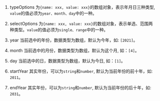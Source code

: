 1. typeOptions
为`{name: xxx, value: xxx}`的数组对象，表示年月日三种类型, `value`的值必须为`year、month、day`中的一种。

2. selectOptions
为`{name: xxx, value: xxx}`的数组对象，表示单选、范围两种类型。`value`的值必须为`single、range`中的一种。

3. year
当前选中的年份，数据类型为数组，默认为今年，如: `[2021]`。

4. month
当前选中的月份，数据类型为数组，默认为这个月, 如：`[4]`。

5. day
当前选中的日，数据类型为数组，默认为今日, 如：`[1]`。

6. startYear
其实年份，可以为`string`和`number`, 默认为当前年份的前十年，如: `2011`。

7. endYear
其实年份，可以为`string`和`number`, 默认为当前年份的后十年，如: `2031`。
